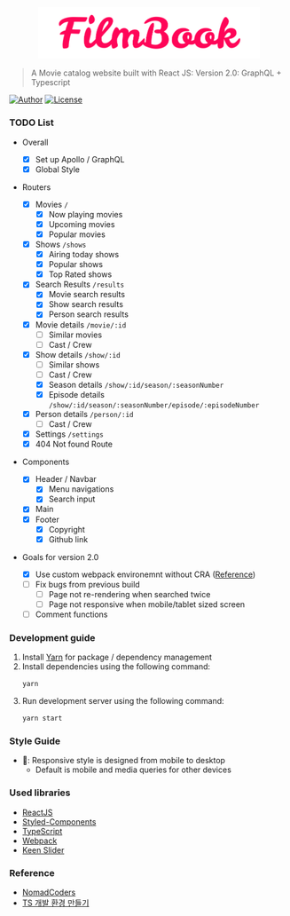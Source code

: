 <p align="center">
   <img src="src/Assets/logo.png" width="400"/>
</p>

> A Movie catalog website built with React JS: Version 2.0: GraphQL + Typescript

[![Author](https://img.shields.io/badge/author-RunFridge-green?style=flat)](https://github.com/RunFridge/film-book)
[![License](https://img.shields.io/github/license/RunFridge/film-book)](https://github.com/RunFridge/film-book/blob/dev/LICENSE)

<!-- [![Netlify Status](https://api.netlify.com/api/v1/badges/39906376-fa5e-490c-9dd1-63604ee4f025/deploy-status)](https://app.netlify.com/sites/film-book/deploys) -->

### TODO List

- Overall

  - [x] Set up Apollo / GraphQL
  - [x] Global Style

- Routers

  - [x] Movies `/`
    - [x] Now playing movies
    - [x] Upcoming movies
    - [x] Popular movies
  - [x] Shows `/shows`
    - [x] Airing today shows
    - [x] Popular shows
    - [x] Top Rated shows
  - [x] Search Results `/results`
    - [x] Movie search results
    - [x] Show search results
    - [x] Person search results
  - [x] Movie details `/movie/:id`
    - [ ] Similar movies
    - [ ] Cast / Crew
  - [x] Show details `/show/:id`
    - [ ] Similar shows
    - [ ] Cast / Crew
    - [x] Season details `/show/:id/season/:seasonNumber`
    - [x] Episode details `/show/:id/season/:seasonNumber/episode/:episodeNumber`
  - [x] Person details `/person/:id`
    - [ ] Cast / Crew
  - [x] Settings `/settings`
  - [x] 404 Not found Route

- Components

  - [x] Header / Navbar
    - [x] Menu navigations
    - [x] Search input
  - [x] Main
  - [x] Footer
    - [x] Copyright
    - [x] Github link

- Goals for version 2.0

  - [x] Use custom webpack environemnt without CRA ([Reference](https://velog.io/@jhj46456/React-%EA%B0%9C%EB%B0%9C-%ED%99%98%EA%B2%BD-%EC%A7%81%EC%A0%91-%EB%A7%8C%EB%93%A4%EA%B8%B0))
  - [ ] Fix bugs from previous build
    - [ ] Page not re-rendering when searched twice
    - [ ] Page not responsive when mobile/tablet sized screen
  - [ ] Comment functions

### Development guide

1. Install [Yarn](https://yarnpkg.com/getting-started/install) for package / dependency management
2. Install dependencies using the following command:
   ```sh
   yarn
   ```
3. Run development server using the following command:
   ```sh
   yarn start
   ```

### Style Guide

- 📱: Responsive style is designed from mobile to desktop
  - Default is mobile and media queries for other devices

### Used libraries

- [ReactJS](https://reactjs.org/)
- [Styled-Components](https://styled-components.com/)
- [TypeScript](https://www.typescriptlang.org/)
- [Webpack](https://webpack.js.org/)
- [Keen Slider](https://keen-slider.io/)

### Reference

- [NomadCoders](http://nomadcoders.co/)
- [TS 개발 환경 만들기](https://velog.io/@jhj46456/Typescript-React-%EA%B0%9C%EB%B0%9C-%ED%99%98%EA%B2%BD-%EC%A7%81%EC%A0%91-%EB%A7%8C%EB%93%A4%EA%B8%B0)
